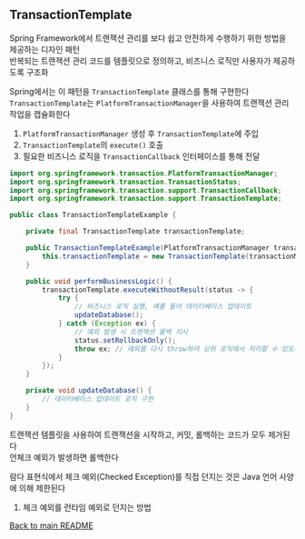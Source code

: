 ## TransactionTemplate
Spring Framework에서 트랜잭션 관리를 보다 쉽고 안전하게 수행하기 위한 방법을 제공하는 디자인 패턴<br>
반복되는 트랜잭션 관리 코드를 템플릿으로 정의하고, 비즈니스 로직만 사용자가 제공하도록 구조화<br>

Spring에서는 이 패턴을 `TransactionTemplate` 클래스를 통해 구현한다<br>
`TransactionTemplate`는 `PlatformTransactionManager`을 사용하여 트랜잭션 관리작업을 캡슐화한다<br>

1. `PlatformTransactionManager` 생성 후 `TransactionTemplate`에 주입
2. `TransactionTemplate`의 `execute()` 호출
3. 필요한 비즈니스 로직을 `TransactionCallback` 인터페이스를 통해 전달

```java
import org.springframework.transaction.PlatformTransactionManager;
import org.springframework.transaction.TransactionStatus;
import org.springframework.transaction.support.TransactionCallback;
import org.springframework.transaction.support.TransactionTemplate;

public class TransactionTemplateExample {

    private final TransactionTemplate transactionTemplate;

    public TransactionTemplateExample(PlatformTransactionManager transactionManager) {
        this.transactionTemplate = new TransactionTemplate(transactionManager);
    }

    public void performBusinessLogic() {
        transactionTemplate.executeWithoutResult(status -> {
            try {
                // 비즈니스 로직 실행, 예를 들어 데이터베이스 업데이트
                updateDatabase();
            } catch (Exception ex) {
                // 예외 발생 시 트랜잭션 롤백 지시
                status.setRollbackOnly();
                throw ex; // 예외를 다시 throw하여 상위 로직에서 처리할 수 있도록 함
            }
        });
    }

    private void updateDatabase() {
        // 데이터베이스 업데이트 로직 구현
    }
}
```
트랜잭션 템플릿을 사용하여 트랜잭션을 시작하고, 커밋, 롤백하는 코드가 모두 제거된다<br>
언체크 예외가 발생하면 롤백한다<br>

람다 표현식에서 체크 예외(Checked Exception)를 직접 던지는 것은 Java 언어 사양에 의해 제한된다<br>
1. 체크 예외를 런타임 예외로 던지는 방법


[Back to main README](../README.md)